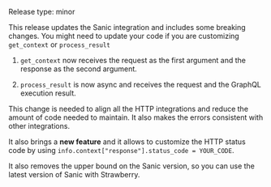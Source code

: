 Release type: minor

This release updates the Sanic integration and includes some breaking changes.
You might need to update your code if you are customizing `get_context` or
`process_result`

1. `get_context` now receives the request as the first argument and the response
   as the second argument.

2. `process_result` is now async and receives the request and the GraphQL
   execution result.

This change is needed to align all the HTTP integrations and reduce the amount
of code needed to maintain. It also makes the errors consistent with other
integrations.

It also brings a **new feature** and it allows to customize the HTTP status code
by using `info.context["response"].status_code = YOUR_CODE`.

It also removes the upper bound on the Sanic version, so you can use the latest
version of Sanic with Strawberry.
